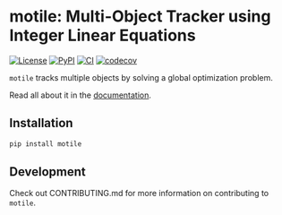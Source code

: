 # motile: Multi-Object Tracker using Integer Linear Equations

[![License](https://img.shields.io/pypi/l/motile.svg)](https://github.com/funkelab/motile/raw/main/LICENSE)
[![PyPI](https://img.shields.io/pypi/v/motile.svg)](https://pypi.org/project/motile)
[![CI](https://github.com/funkelab/motile/actions/workflows/ci.yaml/badge.svg)](https://github.com/funkelab/motile/actions/workflows/ci.yaml)
[![codecov](https://codecov.io/gh/funkelab/motile/branch/main/graph/badge.svg)](https://codecov.io/gh/funkelab/motile)

`motile` tracks multiple objects by solving a global optimization problem.

Read all about it in the [documentation](https://funkelab.github.io/motile/).

## Installation

```bash
pip install motile
```

## Development
Check out CONTRIBUTING.md for more information on contributing to `motile`.
